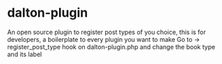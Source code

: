# dalton-plugin
An open source plugin to register post types of you choice, this is for developers, a boilerplate to every plugin you want to make
Go to -> register_post_type hook on dalton-plugin.php and change the book type and its label
